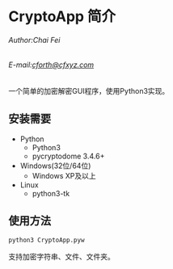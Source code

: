 # CryptoApp 简介

###### Author:Chai Fei
###### E-mail:cforth@cfxyz.com

一个简单的加密解密GUI程序，使用Python3实现。

## 安装需要

* Python
    * Python3
    * pycryptodome 3.4.6+
* Windows(32位/64位)
    * Windows XP及以上
* Linux
    * python3-tk
    
## 使用方法

```bash
python3 CryptoApp.pyw
```
支持加密字符串、文件、文件夹。
